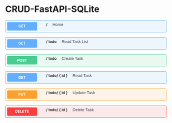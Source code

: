 # CRUD-FastAPI-SQLite

<div style="display:flex; flex-direction:column; gap:1rem;">
  <div style="display:flex; flex-direction:row; border:1px solid #61affe; background: rgba(97, 175, 254, .1); width:100%; height:100%; padding:0.3rem; border-radius:0.2rem; gap:0.8rem;">
    <div style="
    display: flex;
    height: 1.7rem;
    width: 6rem;
    text-align: center;
    align-items: center;
    justify-content: center;
    background: #61affe;
    border-radius: 0.2rem;
    font-size: smaller;
    font-weight: bold;
    color: white;">GET</div>
    <div style="display:flex;width:70%; gap:1rem; margin:0 1rem">
      <span style="font-size: 12px;font-weight: 600;">/</span>
      <span style="color: #3b4151;font-family: sans-serif; font-size: 13px; word-break: break-word;">Home</span>
    </div>
  </div>
  <div style="display:flex; flex-direction:row; border:1px solid #61affe; background: rgba(97, 175, 254, .1); width:100%; height:100%; padding:0.3rem; border-radius:0.2rem; gap:0.8rem;">
    <div style="
    display: flex;
    height: 1.7rem;
    width: 6rem;
    text-align: center;
    align-items: center;
    justify-content: center;
    background: #61affe;
    border-radius: 0.2rem;
    font-size: smaller;
    font-weight: bold;
    color: white;">GET</div>
    <div style="display:flex;width:70%; gap:1rem; margin:0 1rem">
      <span style="font-size: 12px;font-weight: 600;">/ todo</span>
      <span style="color: #3b4151;font-family: sans-serif; font-size: 13px; word-break: break-word;">Read Task List</span>
    </div>
  </div>
  <div style="display:flex; flex-direction:row; border:1px solid #49cc90; background: rgba(73, 204, 144, .1); width:100%; height:100%; padding:0.3rem; border-radius:0.2rem; gap:0.8rem;">
    <div style="
    display: flex;
    height: 1.7rem;
    width: 6rem;
    text-align: center;
    align-items: center;
    justify-content: center;
    background: #49cc90;;
    border-radius: 0.2rem;
    font-size: smaller;
    font-weight: bold;
    color: white;">POST</div>
    <div style="display:flex;width:70%; gap:1rem; margin:0 1rem">
      <span style="font-size: 12px;font-weight: 600;">/ todo</span>
      <span style="color: #3b4151;font-family: sans-serif; font-size: 13px; word-break: break-word;">Create Task</span>
    </div>
  </div>
  <div style="display:flex; flex-direction:row; border:1px solid #61affe; background: rgba(97, 175, 254, .1); width:100%; height:100%; padding:0.3rem; border-radius:0.2rem; gap:0.8rem;">
    <div style="
    display: flex;
    height: 1.7rem;
    width: 6rem;
    text-align: center;
    align-items: center;
    justify-content: center;
    background: #61affe;
    border-radius: 0.2rem;
    font-size: smaller;
    font-weight: bold;
    color: white;">GET</div>
    <div style="display:flex;width:70%; gap:1rem; margin:0 1rem">
      <span style="font-size: 12px;font-weight: 600;">/ todo/ { id }</span>
      <span style="color: #3b4151;font-family: sans-serif; font-size: 13px; word-break: break-word;">Read Task</span>
    </div>
  </div>
  <div style="display:flex; flex-direction:row; border:1px solid #fca130; background: rgba(252,161,48,.1); width:100%; height:100%; padding:0.3rem; border-radius:0.2rem; gap:0.8rem;">
    <div style="
    display: flex;
    height: 1.7rem;
    width: 6rem;
    text-align: center;
    align-items: center;
    justify-content: center;
    background: #fca130;
    border-radius: 0.2rem;
    font-size: smaller;
    font-weight: bold;
    color: white;">PUT</div>
    <div style="display:flex;width:70%; gap:1rem; margin:0 1rem">
      <span style="font-size: 12px;font-weight: 600;">/ todo/ { id }</span>
      <span style="color: #3b4151;font-family: sans-serif; font-size: 13px; word-break: break-word;">Update Task</span>
    </div>
  </div>
  <div style="display:flex; flex-direction:row; border:1px solid #f93e3e; background: rgba(249,62,62,.1); width:100%; height:100%; padding:0.3rem; border-radius:0.2rem; gap:0.8rem;">
    <div style="
    display: flex;
    height: 1.7rem;
    width: 6rem;
    text-align: center;
    align-items: center;
    justify-content: center;
    background: #f93e3e;
    border-radius: 0.2rem;
    font-size: smaller;
    font-weight: bold;
    color: white;">DELETE</div>
    <div style="display:flex;width:70%; gap:1rem; margin:0 1rem">
      <span style="font-size: 12px;font-weight: 600;">/ todo/ { id }</span>
      <span style="color: #3b4151;font-family: sans-serif; font-size: 13px; word-break: break-word;">Delete Task</span>
    </div>
  </div>
</div>